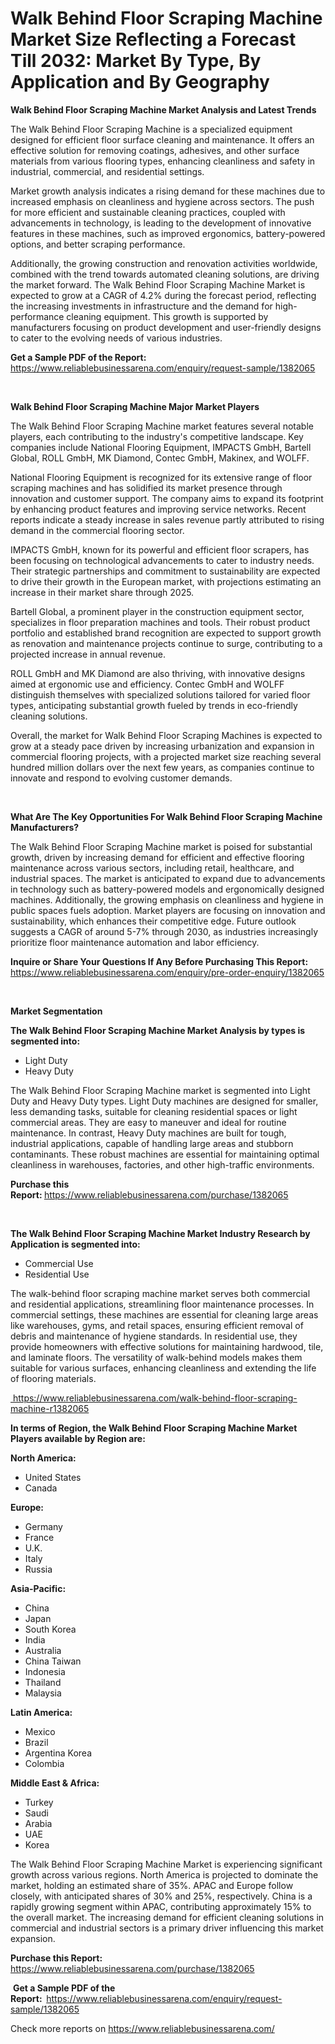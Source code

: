 <p><h1>Walk Behind Floor Scraping Machine Market Size Reflecting a Forecast Till 2032: Market By Type, By Application and By Geography</h1></p><p><strong>Walk Behind Floor Scraping Machine Market Analysis and Latest Trends</strong></p>
<p><p>The Walk Behind Floor Scraping Machine is a specialized equipment designed for efficient floor surface cleaning and maintenance. It offers an effective solution for removing coatings, adhesives, and other surface materials from various flooring types, enhancing cleanliness and safety in industrial, commercial, and residential settings. </p><p>Market growth analysis indicates a rising demand for these machines due to increased emphasis on cleanliness and hygiene across sectors. The push for more efficient and sustainable cleaning practices, coupled with advancements in technology, is leading to the development of innovative features in these machines, such as improved ergonomics, battery-powered options, and better scraping performance. </p><p>Additionally, the growing construction and renovation activities worldwide, combined with the trend towards automated cleaning solutions, are driving the market forward. The Walk Behind Floor Scraping Machine Market is expected to grow at a CAGR of 4.2% during the forecast period, reflecting the increasing investments in infrastructure and the demand for high-performance cleaning equipment. This growth is supported by manufacturers focusing on product development and user-friendly designs to cater to the evolving needs of various industries.</p></p>
<p><strong>Get a Sample PDF of the Report:&nbsp;</strong> <a href="https://www.reliablebusinessarena.com/enquiry/request-sample/1382065?utm_campaign=2307&utm_medium=2&utm_source=Github&utm_content=ia&utm_term=24022025&utm_id=walk-behind-floor-scraping-machine">https://www.reliablebusinessarena.com/enquiry/request-sample/1382065</a></p>
<p>&nbsp;</p>
<p><strong>Walk Behind Floor Scraping Machine Major Market Players</strong></p>
<p><p>The Walk Behind Floor Scraping Machine market features several notable players, each contributing to the industry's competitive landscape. Key companies include National Flooring Equipment, IMPACTS GmbH, Bartell Global, ROLL GmbH, MK Diamond, Contec GmbH, Makinex, and WOLFF. </p><p>National Flooring Equipment is recognized for its extensive range of floor scraping machines and has solidified its market presence through innovation and customer support. The company aims to expand its footprint by enhancing product features and improving service networks. Recent reports indicate a steady increase in sales revenue partly attributed to rising demand in the commercial flooring sector.</p><p>IMPACTS GmbH, known for its powerful and efficient floor scrapers, has been focusing on technological advancements to cater to industry needs. Their strategic partnerships and commitment to sustainability are expected to drive their growth in the European market, with projections estimating an increase in their market share through 2025.</p><p>Bartell Global, a prominent player in the construction equipment sector, specializes in floor preparation machines and tools. Their robust product portfolio and established brand recognition are expected to support growth as renovation and maintenance projects continue to surge, contributing to a projected increase in annual revenue.</p><p>ROLL GmbH and MK Diamond are also thriving, with innovative designs aimed at ergonomic use and efficiency. Contec GmbH and WOLFF distinguish themselves with specialized solutions tailored for varied floor types, anticipating substantial growth fueled by trends in eco-friendly cleaning solutions.</p><p>Overall, the market for Walk Behind Floor Scraping Machines is expected to grow at a steady pace driven by increasing urbanization and expansion in commercial flooring projects, with a projected market size reaching several hundred million dollars over the next few years, as companies continue to innovate and respond to evolving customer demands.</p></p>
<p>&nbsp;</p>
<p><strong>What Are The Key Opportunities For Walk Behind Floor Scraping Machine Manufacturers?</strong></p>
<p><p>The Walk Behind Floor Scraping Machine market is poised for substantial growth, driven by increasing demand for efficient and effective flooring maintenance across various sectors, including retail, healthcare, and industrial spaces. The market is anticipated to expand due to advancements in technology such as battery-powered models and ergonomically designed machines. Additionally, the growing emphasis on cleanliness and hygiene in public spaces fuels adoption. Market players are focusing on innovation and sustainability, which enhances their competitive edge. Future outlook suggests a CAGR of around 5-7% through 2030, as industries increasingly prioritize floor maintenance automation and labor efficiency.</p></p>
<p><strong>Inquire or Share Your Questions If Any Before Purchasing This Report:</strong> <a href="https://www.reliablebusinessarena.com/enquiry/pre-order-enquiry/1382065?utm_campaign=2307&utm_medium=2&utm_source=Github&utm_content=ia&utm_term=24022025&utm_id=walk-behind-floor-scraping-machine">https://www.reliablebusinessarena.com/enquiry/pre-order-enquiry/1382065</a></p>
<p>&nbsp;</p>
<p><strong>Market Segmentation</strong></p>
<p><strong>The Walk Behind Floor Scraping Machine Market Analysis by types is segmented into:</strong></p>
<p><ul><li>Light Duty</li><li>Heavy Duty</li></ul></p>
<p><p>The Walk Behind Floor Scraping Machine market is segmented into Light Duty and Heavy Duty types. Light Duty machines are designed for smaller, less demanding tasks, suitable for cleaning residential spaces or light commercial areas. They are easy to maneuver and ideal for routine maintenance. In contrast, Heavy Duty machines are built for tough, industrial applications, capable of handling large areas and stubborn contaminants. These robust machines are essential for maintaining optimal cleanliness in warehouses, factories, and other high-traffic environments.</p></p>
<p><strong>Purchase this Report:&nbsp;</strong><a href="https://www.reliablebusinessarena.com/purchase/1382065?utm_campaign=2307&utm_medium=2&utm_source=Github&utm_content=ia&utm_term=24022025&utm_id=walk-behind-floor-scraping-machine">https://www.reliablebusinessarena.com/purchase/1382065</a></p>
<p>&nbsp;</p>
<p><strong>The Walk Behind Floor Scraping Machine Market Industry Research by Application is segmented into:</strong></p>
<p><ul><li>Commercial Use</li><li>Residential Use</li></ul></p>
<p><p>The walk-behind floor scraping machine market serves both commercial and residential applications, streamlining floor maintenance processes. In commercial settings, these machines are essential for cleaning large areas like warehouses, gyms, and retail spaces, ensuring efficient removal of debris and maintenance of hygiene standards. In residential use, they provide homeowners with effective solutions for maintaining hardwood, tile, and laminate floors. The versatility of walk-behind models makes them suitable for various surfaces, enhancing cleanliness and extending the life of flooring materials.</p></p>
<p><a href="https://www.reliablebusinessarena.com/walk-behind-floor-scraping-machine-r1382065?utm_campaign=2307&utm_medium=2&utm_source=Github&utm_content=ia&utm_term=24022025&utm_id=walk-behind-floor-scraping-machine">&nbsp;https://www.reliablebusinessarena.com/walk-behind-floor-scraping-machine-r1382065</a></p>
<p><strong>In terms of Region, the Walk Behind Floor Scraping Machine Market Players available by Region are:</strong></p>
<p>
    <p> <strong> North America: </strong>
        <ul>
            <li>United States</li>
            <li>Canada</li>
        </ul>
        </p> 
    <p> <strong> Europe: </strong>
        <ul>
            <li>Germany</li>
            <li>France</li>
            <li>U.K.</li>
            <li>Italy</li>
            <li>Russia</li>
        </ul>
        </p> 
    <p> <strong> Asia-Pacific: </strong>
        <ul>
            <li>China</li>
            <li>Japan</li>
            <li>South Korea</li>
            <li>India</li>
            <li>Australia</li>
            <li>China Taiwan</li>
            <li>Indonesia</li>
            <li>Thailand</li>
            <li>Malaysia</li>
        </ul>
        </p> 
    <p> <strong> Latin America: </strong>
        <ul>
            <li>Mexico</li>
            <li>Brazil</li>
            <li>Argentina Korea</li>
            <li>Colombia</li>
        </ul>
        </p> 
    <p> <strong> Middle East & Africa: </strong>
        <ul>
            <li>Turkey</li>
            <li>Saudi</li>
            <li>Arabia</li>
            <li>UAE</li>
            <li>Korea</li>
        </ul>
    </p>
    </p>
<p><p>The Walk Behind Floor Scraping Machine Market is experiencing significant growth across various regions. North America is projected to dominate the market, holding an estimated share of 35%. APAC and Europe follow closely, with anticipated shares of 30% and 25%, respectively. China is a rapidly growing segment within APAC, contributing approximately 15% to the overall market. The increasing demand for efficient cleaning solutions in commercial and industrial sectors is a primary driver influencing this market expansion.</p></p>
<p><strong>Purchase this Report: </strong><a href="https://www.reliablebusinessarena.com/purchase/1382065?utm_campaign=2307&utm_medium=2&utm_source=Github&utm_content=ia&utm_term=24022025&utm_id=walk-behind-floor-scraping-machine">https://www.reliablebusinessarena.com/purchase/1382065</a></p>
<p>&nbsp;<strong>Get a Sample PDF of the Report:&nbsp;&nbsp;</strong><a href="https://www.reliablebusinessarena.com/enquiry/request-sample/1382065?utm_campaign=2307&utm_medium=2&utm_source=Github&utm_content=ia&utm_term=24022025&utm_id=walk-behind-floor-scraping-machine">https://www.reliablebusinessarena.com/enquiry/request-sample/1382065</a></p>
<p><strong></strong></p>
<p>Check more reports on <a href="https://www.reliablebusinessarena.com/?utm_campaign=2307&utm_medium=2&utm_source=Github&utm_content=ia&utm_term=24022025&utm_id=walk-behind-floor-scraping-machine">https://www.reliablebusinessarena.com/</a></p>